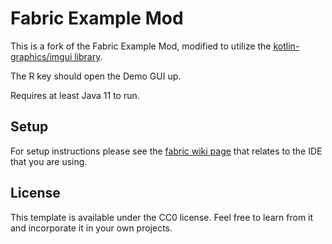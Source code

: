 # Fabric Example Mod

This is a fork of the Fabric Example Mod, modified to utilize the [kotlin-graphics/imgui library](https://github.com/kotlin-graphics/imgui).

The R key should open the Demo GUI up.

Requires at least Java 11 to run.

## Setup

For setup instructions please see the [fabric wiki page](https://fabricmc.net/wiki/tutorial:setup) that relates to the IDE that you are using.

## License

This template is available under the CC0 license. Feel free to learn from it and incorporate it in your own projects.
